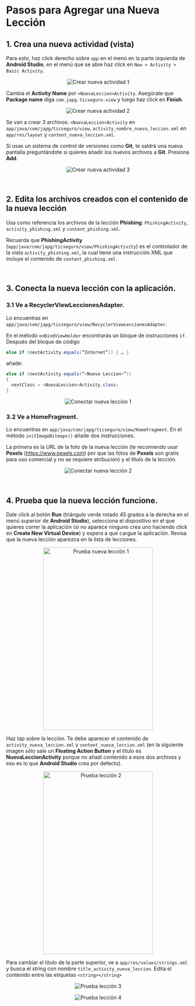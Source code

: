 # Pasos para Agregar una Nueva Lección

## 1.	Crea una nueva actividad (vista)

Para esto, haz click derecho sobre `app` en el menú en la parte izquierda de **Android Studio**, en el menú que se abre haz click en `New > Activity > Basic Activity`. <br>

<p align="center">
  <img alt="Crear nueva actividad 1" src="https://raw.githubusercontent.com/JulioPoveda/TICSeguro/master/images/EXTENDER%20LA%20APP/AGREGAR%20LECCIÓN/CREAR_NUEVA_ACTIVIDAD_1.png">
</p>

Cambia el **Activity Name** por ```<NuevaLeccion>Activity```. Asegúrate que **Package name** diga ```com.japg.ticseguro.view``` y luego haz click en **Finish**. <br>

<p align="center">
  <img alt="Crear nueva actividad 2" src="https://raw.githubusercontent.com/JulioPoveda/TICSeguro/master/images/EXTENDER%20LA%20APP/AGREGAR%20LECCIÓN/CREAR_NUEVA_ACTIVIDAD_2.png">
</p>

Se van a crear 3 archivos: ```<NuevaLeccion>Activity``` en ```app/java/com/japg/ticseguro/view```, ```activity_nombre_nueva_leccion.xml``` en ```app/res/layout``` y ```content_nueva_leccion.xml```. <br>

Si usas un sistema de control de versiones como **Git**, te saldrá una nueva pantalla preguntándote si quieres añadir los nuevos archivos a **Git**. Presiona **Add**.

<p align="center">
  <img alt="Crear nueva actividad 3" src="https://raw.githubusercontent.com/JulioPoveda/TICSeguro/master/images/EXTENDER%20LA%20APP/AGREGAR%20LECCIÓN/CREAR_NUEVA_ACTIVIDAD_3.png">
</p>

<br>

## 2.	Edita los archivos creados con el contenido de la nueva lección

Usa como referencia los archivos de la lección **Phishing**: ```PhishingActivity```, ```activity_phishing.xml``` y ```content_phishing.xml```. <br>

Recuerda que **PhishingActivity** (```app/java/com/japg/ticseguro/view/PhishingActivity```) es el controlador de la vista ```activity_phishing.xml```, la cual tiene una instrucción XML que incluye el contenido de ```content_phishing.xml```.

<br>

## 3.	Conecta la nueva lección con la aplicación.

### 3.1 Ve a **RecyclerViewLeccionesAdapter**. 

Lo encuentras en ```app/java/com/japg/ticseguro/view/RecyclerViewLeccionesAdapter```. <br> 

En el método ```onBindViewHolder``` encontrarás un bloque de instrucciones ```if```. Después del bloque de código 
```java
else if (nextActivity.equals(“Internet”)) { … }
```
añade:

```java
else if (nextActivity.equals(“<Nueva Leccion>”))
{
  nextClass = <NuevaLeccion>Activity.class;
}
```

<p align="center">
  <img alt="Conectar nueva lección 1" src="https://raw.githubusercontent.com/JulioPoveda/TICSeguro/master/images/EXTENDER%20LA%20APP/AGREGAR%20LECCIÓN/CONECTAR_NUEVA_LECCION_1.png">
</p>

### 3.2 Ve a **HomeFragment**. 

Lo encuentras en ```app/java/com/japg/ticseguro/view/HomeFragment```. En el método ```initImageBitmaps()``` añade dos instrucciones. 

La primera es la URL de la foto de la nueva lección (te recomiendo usar **Pexels** (https://www.pexels.com) por que las fotos de **Pexels** son gratis para uso comercial y no se requiere atribución) y el título de la lección.

<p align="center">
  <img alt="Conectar nueva lección 2" src="https://raw.githubusercontent.com/JulioPoveda/TICSeguro/master/images/EXTENDER%20LA%20APP/AGREGAR%20LECCIÓN/CONECTAR_NUEVA_LECCION_2.png">
</p>

<br>

## 4.	Prueba que la nueva lección funcione.

Dale click al botón **Run** (triángulo verde rotado 45 grados a la derecha en el menú superior de **Android Studio**), selecciona el dispositivo en el que quieres correr la aplicación (si no aparece ninguno crea uno haciendo click en **Create New Virtual Device**) y espera a que cargue la aplicación. Revisa que la nueva lección aparezca en la lista de lecciones.

<p align="center">
  <img alt="Prueba nueva lección 1" src="https://raw.githubusercontent.com/JulioPoveda/TICSeguro/master/images/EXTENDER%20LA%20APP/AGREGAR%20LECCIÓN/PRUEBA_NUEVA_LECCION_1.png" height="500" width="300">
</p>

Haz tap sobre la lección. Te debe aparecer el contenido de ```activity_nueva_leccion.xml``` y ```content_nueva_leccion.xml``` (en la siguiente imagen sólo sale un **Floating Action Button** y el título es **NuevaLeccionActivity** porque no añadí contenido a esos dos archivos y eso es lo que **Android Studio** crea por defecto).

<p align="center">
  <img alt="Prueba lección 2" src="https://raw.githubusercontent.com/JulioPoveda/TICSeguro/master/images/EXTENDER%20LA%20APP/AGREGAR%20LECCIÓN/PRUEBA_NUEVA_LECCION_2.png" height="500" width="300">
</p>

Para cambiar el título de la parte superior, ve a ```app/res/values/strings.xml``` y busca el string con nombre ```title_activity_nueva_leccion```. Edita el contenido entre las etiquetas ```<string></string>```

<p align="center">
  <img alt="Prueba lección 3" src="https://raw.githubusercontent.com/JulioPoveda/TICSeguro/master/images/EXTENDER%20LA%20APP/AGREGAR%20LECCIÓN/PRUEBA_NUEVA_LECCION_3.png">
</p>

<p align="center">
  <img alt="Prueba lección 4" src="https://raw.githubusercontent.com/JulioPoveda/TICSeguro/master/images/EXTENDER%20LA%20APP/AGREGAR%20LECCIÓN/PRUEBA_NUEVA_LECCION_4.png">
</p>
